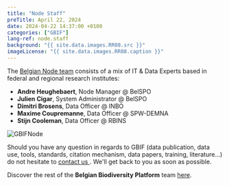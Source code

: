 ```yaml
---
title: "Node Staff"
preTitle: April 22, 2024
date: 2024-04-22 14:37:00 +0100
categories: ["GBIF"]
lang-ref: node.staff
background: "{{ site.data.images.RR08.src }}"
imageLicense: "{{ site.data.images.RR08.caption }}"
---
```


The [Belgian Node team](/team) consists of a mix of IT & Data Experts based in federal and regional research institutes:

- **Andre Heughebaert**, Node Manager @ BelSPO
- **Julien Cigar**, System Administrator @ BelSPO
- **Dimitri Brosens**, Data Officer @ INBO
- **Maxime Coupremanne**, Data Officer @ SPW-DEMNA
- **Stijn Cooleman**, Data Officer @ RBINS

![GBIFNode](/assets/images/logos/node-green.png)

Should you have any question in regards to GBIF (data publication, data use, tools, standards, citation mechanism, data papers, training, literature...) do not hesitate to [contact us <i class="fa fa-envelope"></i>](mailto:contact@biodiversity.be). We'll get back to you as soon as possible.

Discover the rest of the **Belgian Biodiversity Platform** team [here](https://www.biodiversity.be/1764/).
